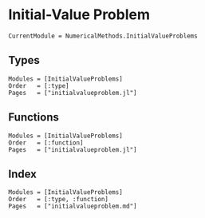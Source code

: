 # Initial-Value Problem

```@meta
CurrentModule = NumericalMethods.InitialValueProblems
```

## Types
```@autodocs
Modules = [InitialValueProblems]
Order   = [:type]
Pages   = ["initialvalueproblem.jl"]
```

## Functions
```@autodocs
Modules = [InitialValueProblems]
Order   = [:function]
Pages   = ["initialvalueproblem.jl"]
```

## Index
```@index
Modules = [InitialValueProblems]
Order   = [:type, :function]
Pages   = ["initialvalueproblem.md"]
```
